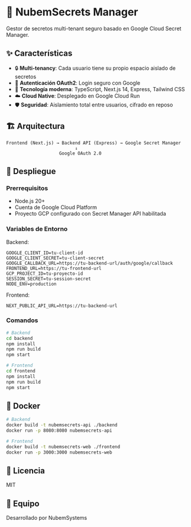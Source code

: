 # 🔐 NubemSecrets Manager

Gestor de secretos multi-tenant seguro basado en Google Cloud Secret Manager.

## ✨ Características

- 🔒 **Multi-tenancy**: Cada usuario tiene su propio espacio aislado de secretos
- 🔑 **Autenticación OAuth2**: Login seguro con Google
- 🚀 **Tecnología moderna**: TypeScript, Next.js 14, Express, Tailwind CSS
- ☁️ **Cloud Native**: Desplegado en Google Cloud Run
- 🛡️ **Seguridad**: Aislamiento total entre usuarios, cifrado en reposo

## 🏗️ Arquitectura

```
Frontend (Next.js) → Backend API (Express) → Google Secret Manager
                          ↓
                    Google OAuth 2.0
```

## 🚀 Despliegue

### Prerrequisitos

- Node.js 20+
- Cuenta de Google Cloud Platform
- Proyecto GCP configurado con Secret Manager API habilitada

### Variables de Entorno

Backend:
```env
GOOGLE_CLIENT_ID=tu-client-id
GOOGLE_CLIENT_SECRET=tu-client-secret
GOOGLE_CALLBACK_URL=https://tu-backend-url/auth/google/callback
FRONTEND_URL=https://tu-frontend-url
GCP_PROJECT_ID=tu-proyecto-id
SESSION_SECRET=tu-session-secret
NODE_ENV=production
```

Frontend:
```env
NEXT_PUBLIC_API_URL=https://tu-backend-url
```

### Comandos

```bash
# Backend
cd backend
npm install
npm run build
npm start

# Frontend
cd frontend
npm install
npm run build
npm start
```

## 🐳 Docker

```bash
# Backend
docker build -t nubemsecrets-api ./backend
docker run -p 8080:8080 nubemsecrets-api

# Frontend
docker build -t nubemsecrets-web ./frontend
docker run -p 3000:3000 nubemsecrets-web
```

## 📝 Licencia

MIT

## 👥 Equipo

Desarrollado por NubemSystems
